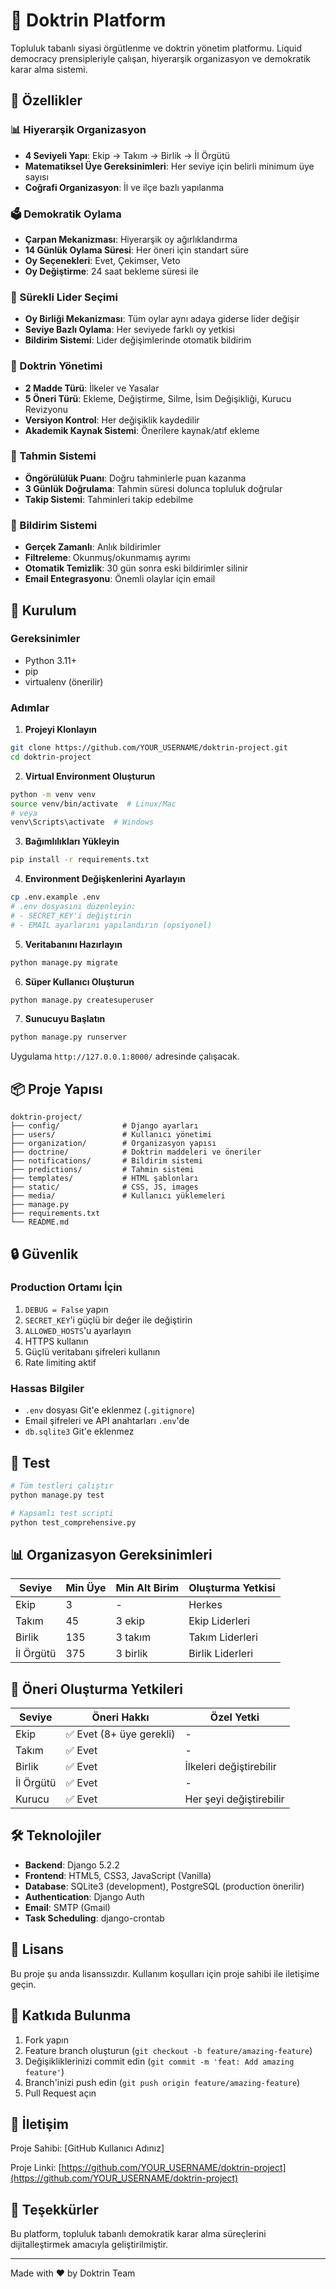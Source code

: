 # 📜 Doktrin Platform

Topluluk tabanlı siyasi örgütlenme ve doktrin yönetim platformu. Liquid democracy prensipleriyle çalışan, hiyerarşik organizasyon ve demokratik karar alma sistemi.

## 🎯 Özellikler

### 📊 Hiyerarşik Organizasyon
- **4 Seviyeli Yapı**: Ekip → Takım → Birlik → İl Örgütü
- **Matematiksel Üye Gereksinimleri**: Her seviye için belirli minimum üye sayısı
- **Coğrafi Organizasyon**: İl ve ilçe bazlı yapılanma

### 🗳️ Demokratik Oylama
- **Çarpan Mekanizması**: Hiyerarşik oy ağırlıklandırma
- **14 Günlük Oylama Süresi**: Her öneri için standart süre
- **Oy Seçenekleri**: Evet, Çekimser, Veto
- **Oy Değiştirme**: 24 saat bekleme süresi ile

### 👑 Sürekli Lider Seçimi
- **Oy Birliği Mekanizması**: Tüm oylar aynı adaya giderse lider değişir
- **Seviye Bazlı Oylama**: Her seviyede farklı oy yetkisi
- **Bildirim Sistemi**: Lider değişimlerinde otomatik bildirim

### 📝 Doktrin Yönetimi
- **2 Madde Türü**: İlkeler ve Yasalar
- **5 Öneri Türü**: Ekleme, Değiştirme, Silme, İsim Değişikliği, Kurucu Revizyonu
- **Versiyon Kontrol**: Her değişiklik kaydedilir
- **Akademik Kaynak Sistemi**: Önerilere kaynak/atıf ekleme

### 🔮 Tahmin Sistemi
- **Öngörülülük Puanı**: Doğru tahminlerle puan kazanma
- **3 Günlük Doğrulama**: Tahmin süresi dolunca topluluk doğrular
- **Takip Sistemi**: Tahminleri takip edebilme

### 🔔 Bildirim Sistemi
- **Gerçek Zamanlı**: Anlık bildirimler
- **Filtreleme**: Okunmuş/okunmamış ayrımı
- **Otomatik Temizlik**: 30 gün sonra eski bildirimler silinir
- **Email Entegrasyonu**: Önemli olaylar için email

## 🚀 Kurulum

### Gereksinimler
- Python 3.11+
- pip
- virtualenv (önerilir)

### Adımlar

1. **Projeyi Klonlayın**
```bash
git clone https://github.com/YOUR_USERNAME/doktrin-project.git
cd doktrin-project
```

2. **Virtual Environment Oluşturun**
```bash
python -m venv venv
source venv/bin/activate  # Linux/Mac
# veya
venv\Scripts\activate  # Windows
```

3. **Bağımlılıkları Yükleyin**
```bash
pip install -r requirements.txt
```

4. **Environment Değişkenlerini Ayarlayın**
```bash
cp .env.example .env
# .env dosyasını düzenleyin:
# - SECRET_KEY'i değiştirin
# - EMAIL ayarlarını yapılandırın (opsiyonel)
```

5. **Veritabanını Hazırlayın**
```bash
python manage.py migrate
```

6. **Süper Kullanıcı Oluşturun**
```bash
python manage.py createsuperuser
```

7. **Sunucuyu Başlatın**
```bash
python manage.py runserver
```

Uygulama `http://127.0.0.1:8000/` adresinde çalışacak.

## 📦 Proje Yapısı

```
doktrin-project/
├── config/              # Django ayarları
├── users/               # Kullanıcı yönetimi
├── organization/        # Organizasyon yapısı
├── doctrine/            # Doktrin maddeleri ve öneriler
├── notifications/       # Bildirim sistemi
├── predictions/         # Tahmin sistemi
├── templates/           # HTML şablonları
├── static/              # CSS, JS, images
├── media/               # Kullanıcı yüklemeleri
├── manage.py
├── requirements.txt
└── README.md
```

## 🔒 Güvenlik

### Production Ortamı İçin
1. `DEBUG = False` yapın
2. `SECRET_KEY`'i güçlü bir değer ile değiştirin
3. `ALLOWED_HOSTS`'u ayarlayın
4. HTTPS kullanın
5. Güçlü veritabanı şifreleri kullanın
6. Rate limiting aktif

### Hassas Bilgiler
- `.env` dosyası Git'e eklenmez (`.gitignore`)
- Email şifreleri ve API anahtarları `.env`'de
- `db.sqlite3` Git'e eklenmez

## 🧪 Test

```bash
# Tüm testleri çalıştır
python manage.py test

# Kapsamlı test scripti
python test_comprehensive.py
```

## 📊 Organizasyon Gereksinimleri

| Seviye | Min Üye | Min Alt Birim | Oluşturma Yetkisi |
|--------|---------|---------------|-------------------|
| Ekip | 3 | - | Herkes |
| Takım | 45 | 3 ekip | Ekip Liderleri |
| Birlik | 135 | 3 takım | Takım Liderleri |
| İl Örgütü | 375 | 3 birlik | Birlik Liderleri |

## 🎯 Öneri Oluşturma Yetkileri

| Seviye | Öneri Hakkı | Özel Yetki |
|--------|-------------|------------|
| Ekip | ✅ Evet (8+ üye gerekli) | - |
| Takım | ✅ Evet | - |
| Birlik | ✅ Evet | İlkeleri değiştirebilir |
| İl Örgütü | ✅ Evet | - |
| Kurucu | ✅ Evet | Her şeyi değiştirebilir |

## 🛠️ Teknolojiler

- **Backend**: Django 5.2.2
- **Frontend**: HTML5, CSS3, JavaScript (Vanilla)
- **Database**: SQLite3 (development), PostgreSQL (production önerilir)
- **Authentication**: Django Auth
- **Email**: SMTP (Gmail)
- **Task Scheduling**: django-crontab

## 📝 Lisans

Bu proje şu anda lisanssızdır. Kullanım koşulları için proje sahibi ile iletişime geçin.

## 👥 Katkıda Bulunma

1. Fork yapın
2. Feature branch oluşturun (`git checkout -b feature/amazing-feature`)
3. Değişikliklerinizi commit edin (`git commit -m 'feat: Add amazing feature'`)
4. Branch'inizi push edin (`git push origin feature/amazing-feature`)
5. Pull Request açın

## 📧 İletişim

Proje Sahibi: [GitHub Kullanıcı Adınız]

Proje Linki: [https://github.com/YOUR_USERNAME/doktrin-project](https://github.com/YOUR_USERNAME/doktrin-project)

## 🙏 Teşekkürler

Bu platform, topluluk tabanlı demokratik karar alma süreçlerini dijitalleştirmek amacıyla geliştirilmiştir.

---

Made with ❤️ by Doktrin Team
